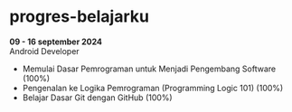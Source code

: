 # progres-belajarku
**09 - 16 september 2024**<br>
Android Developer
* Memulai Dasar Pemrograman untuk Menjadi Pengembang Software (100%)
* Pengenalan ke Logika Pemrograman (Programming Logic 101) (100%)
* Belajar Dasar Git dengan GitHub (100%)
